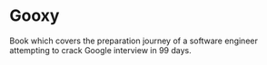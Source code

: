 # Gooxy
Book which covers the preparation journey of a software engineer attempting to crack Google interview in 99 days.
